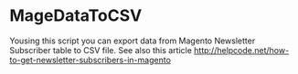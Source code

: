 # MageDataToCSV

Yousing this script you can export data from Magento Newsletter Subscriber table to CSV file.
See also this article http://helpcode.net/how-to-get-newsletter-subscribers-in-magento
